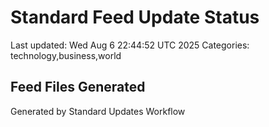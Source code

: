 # Standard Feed Update Status
Last updated: Wed Aug  6 22:44:52 UTC 2025
Categories: technology,business,world

## Feed Files Generated

Generated by Standard Updates Workflow
